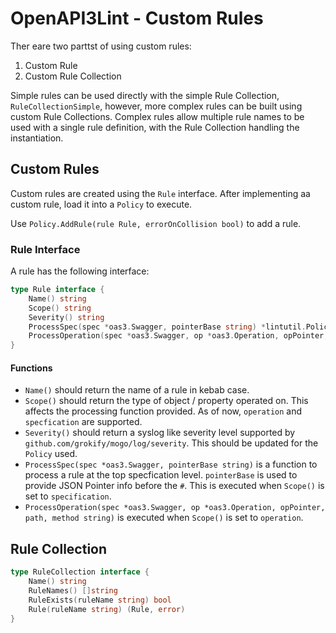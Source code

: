 # OpenAPI3Lint - Custom Rules

Ther eare two parttst of using custom rules:

1. Custom Rule
1. Custom Rule Collection

Simple rules can be used directly with the simple Rule Collection, `RuleCollectionSimple`, however, more complex rules can be built using custom Rule Collections. Complex rules allow multiple rule names to be used with a single rule definition, with the Rule Collection handling the instantiation.

## Custom Rules

Custom rules are created using the `Rule` interface. After implementing aa custom rule, load it into a `Policy` to execute.

Use `Policy.AddRule(rule Rule, errorOnCollision bool)` to add a rule.

### Rule Interface

A rule has the following interface:

```go
type Rule interface {
	Name() string
	Scope() string
	Severity() string
	ProcessSpec(spec *oas3.Swagger, pointerBase string) *lintutil.PolicyViolationsSets
	ProcessOperation(spec *oas3.Swagger, op *oas3.Operation, opPointer, path, method string) []lintutil.PolicyViolation
}
```

#### Functions

* `Name()` should return the name of a rule in kebab case.
* `Scope()` should return the type of object / property operated on. This affects the processing function provided. As of now, `operation` and `specfication` are supported.
* `Severity()` should return a syslog like severity level supported by `github.com/grokify/mogo/log/severity`. This should be updated for the `Policy` used.
* `ProcessSpec(spec *oas3.Swagger, pointerBase string)` is a function to process a rule at the top specfication level. `pointerBase` is used to provide JSON Pointer info before the `#`. This is executed when `Scope()` is set to `specification`.
* `ProcessOperation(spec *oas3.Swagger, op *oas3.Operation, opPointer, path, method string)` is executed when `Scope()` is set to `operation`.

## Rule Collection

```go
type RuleCollection interface {
	Name() string
	RuleNames() []string
	RuleExists(ruleName string) bool
	Rule(ruleName string) (Rule, error)
}
```

